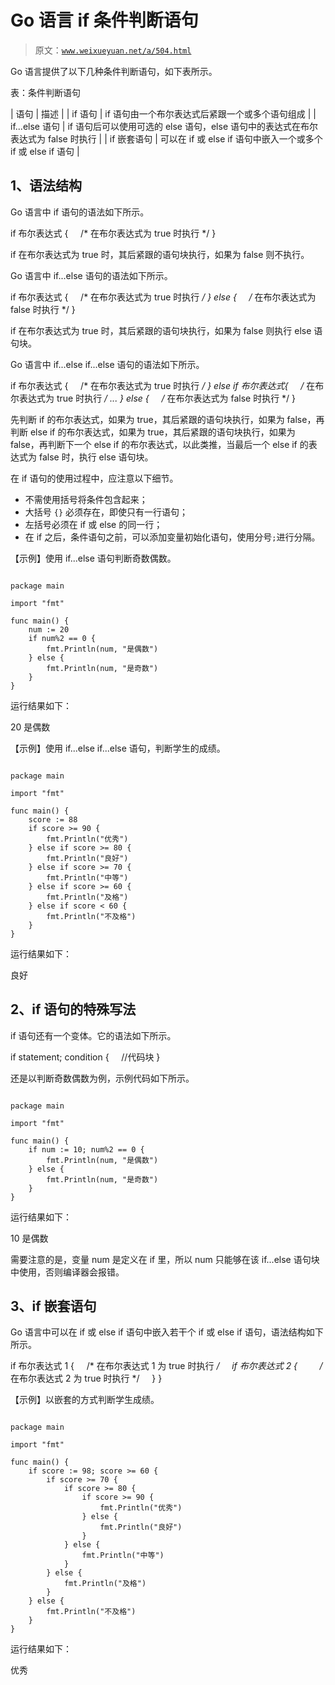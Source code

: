 # Go 语言 if 条件判断语句

> 原文：[`www.weixueyuan.net/a/504.html`](http://www.weixueyuan.net/a/504.html)

Go 语言提供了以下几种条件判断语句，如下表所示。

表：条件判断语句

| 语句 | 描述 |
| if 语句 | if 语句由一个布尔表达式后紧跟一个或多个语句组成 |
| if...else 语句 | if 语句后可以使用可选的 else 语句，else 语句中的表达式在布尔表达式为 false 时执行 |
| if 嵌套语句 | 可以在 if 或 else if 语句中嵌入一个或多个 if 或 else if 语句 |

## 1、语法结构

Go 语言中 if 语句的语法如下所示。

if 布尔表达式 {
    /* 在布尔表达式为 true 时执行 */
}

if 在布尔表达式为 true 时，其后紧跟的语句块执行，如果为 false 则不执行。

Go 语言中 if...else 语句的语法如下所示。

if 布尔表达式 {
    /* 在布尔表达式为 true 时执行 */
} else {
    /* 在布尔表达式为 false 时执行 */
}

if 在布尔表达式为 true 时，其后紧跟的语句块执行，如果为 false 则执行 else 语句块。

Go 语言中 if...else if...else 语句的语法如下所示。

if 布尔表达式 {
    /* 在布尔表达式为 true 时执行 */
} else if 布尔表达式{
    /* 在布尔表达式为 true 时执行 */
...
} else {
    /* 在布尔表达式为 false 时执行 */
}

先判断 if 的布尔表达式，如果为 true，其后紧跟的语句块执行，如果为 false，再判断 else if 的布尔表达式，如果为 true，其后紧跟的语句块执行，如果为 false，再判断下一个 else if 的布尔表达式，以此类推，当最后一个 else if 的表达式为 false 时，执行 else 语句块。

在 if 语句的使用过程中，应注意以下细节。

*   不需使用括号将条件包含起来；
*   大括号 `{}` 必须存在，即使只有一行语句；
*   左括号必须在 if 或 else 的同一行；
*   在 if 之后，条件语句之前，可以添加变量初始化语句，使用分号`;`进行分隔。

【示例】使用 if...else 语句判断奇数偶数。

```

package main

import "fmt"

func main() {
    num := 20
    if num%2 == 0 {
        fmt.Println(num, "是偶数")
    } else {
        fmt.Println(num, "是奇数")
    }
}
```

运行结果如下：

20 是偶数

【示例】使用 if...else if...else 语句，判断学生的成绩。

```

package main

import "fmt"

func main() {
    score := 88
    if score >= 90 {
        fmt.Println("优秀")
    } else if score >= 80 {
        fmt.Println("良好")
    } else if score >= 70 {
        fmt.Println("中等")
    } else if score >= 60 {
        fmt.Println("及格")
    } else if score < 60 {
        fmt.Println("不及格")
    }
}
```

运行结果如下：

良好

## 2、if 语句的特殊写法

if 语句还有一个变体。它的语法如下所示。

if statement; condition {
    //代码块
}

还是以判断奇数偶数为例，示例代码如下所示。

```

package main

import "fmt"

func main() {
    if num := 10; num%2 == 0 {
        fmt.Println(num, "是偶数")
    } else {
        fmt.Println(num, "是奇数")
    }
}
```

运行结果如下：

10 是偶数

需要注意的是，变量 num 是定义在 if 里，所以 num 只能够在该 if...else 语句块中使用，否则编译器会报错。

## 3、if 嵌套语句

Go 语言中可以在 if 或 else if 语句中嵌入若干个 if 或 else if 语句，语法结构如下所示。

if 布尔表达式 1 {
    /* 在布尔表达式 1 为 true 时执行 */
    if 布尔表达式 2 {
        /* 在布尔表达式 2 为 true 时执行 */
    }
}

【示例】以嵌套的方式判断学生成绩。

```

package main

import "fmt"

func main() {
    if score := 98; score >= 60 {
        if score >= 70 {
            if score >= 80 {
                if score >= 90 {
                    fmt.Println("优秀")
                } else {
                    fmt.Println("良好")
                }
            } else {
                fmt.Println("中等")
            }
        } else {
            fmt.Println("及格")
        }
    } else {
        fmt.Println("不及格")
    }
}
```

运行结果如下：

优秀